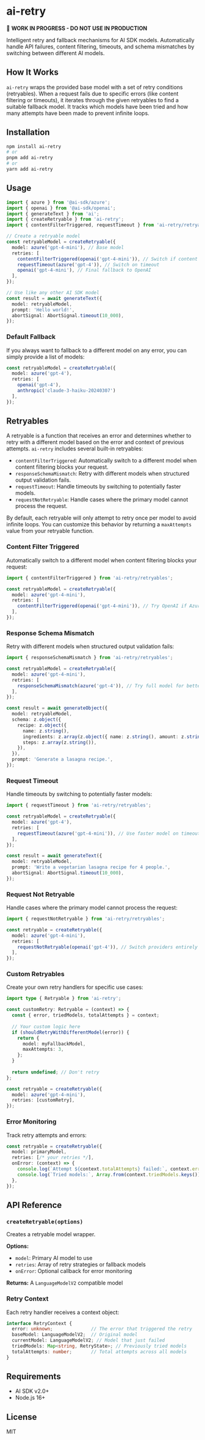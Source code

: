 # ai-retry

🚧 **WORK IN PROGRESS - DO NOT USE IN PRODUCTION**

Intelligent retry and fallback mechanisms for AI SDK models. Automatically handle API failures, content filtering, timeouts, and schema mismatches by switching between different AI models.

## How It Works

`ai-retry` wraps the provided base model with a set of retry conditions (retryables). When a request fails due to specific errors (like content filtering or timeouts), it iterates through the given retryables to find a suitable fallback model. It tracks which models have been tried and how many attempts have been made to prevent infinite loops.

## Installation

```bash
npm install ai-retry
# or
pnpm add ai-retry
# or
yarn add ai-retry
```

## Usage

```typescript
import { azure } from '@ai-sdk/azure';
import { openai } from '@ai-sdk/openai';
import { generateText } from 'ai';
import { createRetryable } from 'ai-retry';
import { contentFilterTriggered, requestTimeout } from 'ai-retry/retryables';

// Create a retryable model
const retryableModel = createRetryable({
  model: azure('gpt-4-mini'), // Base model
  retries: [
    contentFilterTriggered(openai('gpt-4-mini')), // Switch if content filtered
    requestTimeout(azure('gpt-4')), // Switch on timeout
    openai('gpt-4-mini'), // Final fallback to OpenAI
  ],
});

// Use like any other AI SDK model
const result = await generateText({
  model: retryableModel,
  prompt: 'Hello world!',
  abortSignal: AbortSignal.timeout(10_000), 
});
```

### Default Fallback

If you always want to fallback to a different model on any error, you can simply provide a list of models:

```typescript
const retryableModel = createRetryable({
  model: azure('gpt-4'),
  retries: [
    openai('gpt-4'), 
    anthropic('claude-3-haiku-20240307')
  ],
});
```

## Retryables

A retryable is a function that receives an error and determines whether to retry with a different model based on the error and context of previous attempts. 
`ai-retry` includes several built-in retryables:

- `contentFilterTriggered`: Automatically switch to a different model when content filtering blocks your request.
- `responseSchemaMismatch`: Retry with different models when structured output validation fails.
- `requestTimeout`: Handle timeouts by switching to potentially faster models.
- `requestNotRetryable`: Handle cases where the primary model cannot process the request.

By default, each retryable will only attempt to retry once per model to avoid infinite loops. You can customize this behavior by returning a `maxAttempts` value from your retryable function.

### Content Filter Triggered

Automatically switch to a different model when content filtering blocks your request:

```typescript
import { contentFilterTriggered } from 'ai-retry/retryables';

const retryableModel = createRetryable({
  model: azure('gpt-4-mini'),
  retries: [
    contentFilterTriggered(openai('gpt-4-mini')), // Try OpenAI if Azure filters
  ],
});
```

### Response Schema Mismatch

Retry with different models when structured output validation fails:

```typescript
import { responseSchemaMismatch } from 'ai-retry/retryables';

const retryableModel = createRetryable({
  model: azure('gpt-4-mini'),
  retries: [
    responseSchemaMismatch(azure('gpt-4')), // Try full model for better structure output
  ],
});

const result = await generateObject({
  model: retryableModel,
  schema: z.object({
    recipe: z.object({
      name: z.string(),
      ingredients: z.array(z.object({ name: z.string(), amount: z.string() })),
      steps: z.array(z.string()),
    }),
  }),
  prompt: 'Generate a lasagna recipe.',
});
```

### Request Timeout

Handle timeouts by switching to potentially faster models:

```typescript
import { requestTimeout } from 'ai-retry/retryables';

const retryableModel = createRetryable({
  model: azure('gpt-4'),
  retries: [
    requestTimeout(azure('gpt-4-mini')), // Use faster model on timeout
  ],
});

const result = await generateText({
  model: retryableModel,
  prompt: 'Write a vegetarian lasagna recipe for 4 people.',
  abortSignal: AbortSignal.timeout(10_000), 
});
```

### Request Not Retryable

Handle cases where the primary model cannot process the request:

```typescript
import { requestNotRetryable } from 'ai-retry/retryables';

const retryable = createRetryable({
  model: azure('gpt-4-mini'),
  retries: [
    requestNotRetryable(openai('gpt-4')), // Switch providers entirely
  ],
});
```

### Custom Retryables

Create your own retry handlers for specific use cases:

```typescript
import type { Retryable } from 'ai-retry';

const customRetry: Retryable = (context) => {
  const { error, triedModels, totalAttempts } = context;
  
  // Your custom logic here
  if (shouldRetryWithDifferentModel(error)) {
    return {
      model: myFallbackModel,
      maxAttempts: 3,
    };
  }
  
  return undefined; // Don't retry
};

const retryable = createRetryable({
  model: azure('gpt-4-mini'),
  retries: [customRetry],
});
```

### Error Monitoring

Track retry attempts and errors:

```typescript
const retryable = createRetryable({
  model: primaryModel,
  retries: [/* your retries */],
  onError: (context) => {
    console.log(`Attempt ${context.totalAttempts} failed:`, context.error);
    console.log(`Tried models:`, Array.from(context.triedModels.keys()));
  },
});
```

## API Reference

### `createRetryable(options)`

Creates a retryable model wrapper.

**Options:**
- `model`: Primary AI model to use
- `retries`: Array of retry strategies or fallback models
- `onError`: Optional callback for error monitoring

**Returns:** A `LanguageModelV2` compatible model

### Retry Context

Each retry handler receives a context object:

```typescript
interface RetryContext {
  error: unknown;              // The error that triggered the retry
  baseModel: LanguageModelV2;  // Original model
  currentModel: LanguageModelV2; // Model that just failed
  triedModels: Map<string, RetryState>; // Previously tried models
  totalAttempts: number;       // Total attempts across all models
}
```

## Requirements

- AI SDK v2.0+
- Node.js 16+

## License

MIT
